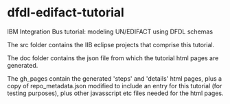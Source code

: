 # dfdl-edifact-tutorial
IBM Integration Bus tutorial: modeling UN/EDIFACT using DFDL schemas

The src folder contains the IIB eclipse projects that comprise this tutorial.

The doc folder contains the json file from which the tutorial html pages are generated.

The gh_pages contain the generated 'steps' and 'details' html pages, plus a copy of repo_metadata.json modified to include an entry for this tutorial (for testing purposes), plus other javasscript etc files needed for the html pages. 
